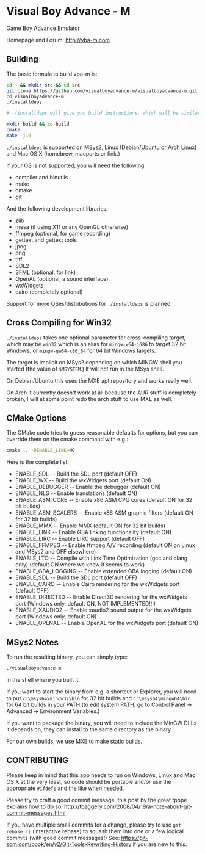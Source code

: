 # Visual Boy Advance - M

Game Boy Advance Emulator

Homepage and Forum: http://vba-m.com

## Building

The basic formula to build vba-m is:

```bash
cd ~ && mkdir src && cd src
git clone https://github.com/visualboyadvance-m/visualboyadvance-m.git
cd visualboyadvance-m
./installdeps

# ./installdeps will give you build instructions, which will be similar to:

mkdir build && cd build
cmake ..
make -j10
```

`./installdeps` is supported on MSys2, Linux (Debian/Ubuntu or Arch Linux) and
Mac OS X (homebrew, macports or fink.)

If your OS is not supported, you will need the following:

- compiler and binutils
- make
- cmake
- git

And the following development libraries:

- zlib
- mesa (if using X11 or any OpenGL otherwise)
- ffmpeg (optional, for game recording)
- gettext and gettext tools
- jpeg
- png
- tiff
- SDL2
- SFML (optional, for link)
- OpenAL (optional, a sound interface)
- wxWidgets
- cairo (completely optional)

Support for more OSes/distributions for `./installdeps` is planned.

## Cross Compiling for Win32

`./installdeps` takes one optional parameter for cross-compiling target, which
may be `win32` which is an alias for `mingw-w64-i686` to target 32 bit Windows,
or `mingw-gw64-x86_64` for 64 bit Windows targets.

The target is implicit on MSys2 depending on which MINGW shell you started (the
value of `$MSYSTEM`.) It will not run in the MSys shell.

On Debian/Ubuntu this uses the MXE apt repository and works really well.

On Arch it currently doesn't work at all because the AUR stuff is completely
broken, I will at some point redo the arch stuff to use MXE as well.

## CMake Options

The CMake code tries to guess reasonable defaults for options, but you can
override them on the cmake command with e.g.:

```bash
cmake .. -DENABLE_LINK=NO
```

Here is the complete list:

- ENABLE_SDL -- Build the SDL port (default OFF)
- ENABLE_WX -- Build the wxWidgets port (default ON)
- ENABLE_DEBUGGER -- Enable the debugger (default ON)
- ENABLE_NLS -- Enable translations (default ON)
- ENABLE_ASM_CORE -- Enable x86 ASM CPU cores (default ON for 32 bit builds)
- ENABLE_ASM_SCALERS -- Enable x86 ASM graphic filters (default ON for 32 bit
  builds)
- ENABLE_MMX -- Enable MMX (default ON for 32 bit builds)
- ENABLE_LINK -- Enable GBA linking functionality (default ON)
- ENABLE_LIRC -- Enable LIRC support (default OFF)
- ENABLE_FFMPEG -- Enable ffmpeg A/V recording (default ON on Linux and MSys2 and OFF
  elsewhere)
- ENABLE_LTO -- Compile with Link Time Optimization (gcc and clang only)
  (default ON where we know it seems to work)
- ENABLE_GBA_LOGGING -- Enable extended GBA logging (default ON)
- ENABLE_SDL -- Build the SDL port (default OFF)
- ENABLE_CAIRO -- Enable Cairo rendering for the wxWidgets port (default OFF)
- ENABLE_DIRECT3D -- Enable Direct3D rendering for the wxWidgets port (Windows
  only, default
  ON, NOT IMPLEMENTED!!!)
- ENABLE_XAUDIO2 -- Enable xaudio2 sound output for the wxWidgets port (Windows
  only, default ON)
- ENABLE_OPENAL -- Enable OpenAL for the wxWidgets port (default ON)

## MSys2 Notes

To run the resulting binary, you can simply type:

```bash
./visualboyadvance-m
```

in the shell where you built it.

If you want to start the binary from e.g. a shortcut or Explorer, you will need
to put `c:\msys64\mingw32\bin` for 32 bit builds and `c:\msys64\mingw64\bin` for
64 bit builds in your PATH (to edit system PATH, go to Control Panel -> Advanced
-> Environment Variables.)

If you want to package the binary, you will need to include the MinGW DLLs it
depends on, they can install to the same directory as the binary.

For our own builds, we use MXE to make static builds.

## CONTRIBUTING

Please keep in mind that this app needs to run on Windows, Linux and Mac OS X at
the very least, so code should be portable and/or use the appropriate `#ifdef`s
and the like when needed.

Please try to craft a good commit message, this post by the great tpope explains
how to do so:
http://tbaggery.com/2008/04/19/a-note-about-git-commit-messages.html

If you have multiple small commits for a change, please try to use `git rebase
-i` (interactive rebase) to squash them into one or a few logical commits (with
good commit messages!) See:
https://git-scm.com/book/en/v2/Git-Tools-Rewriting-History if you are new to
this.
